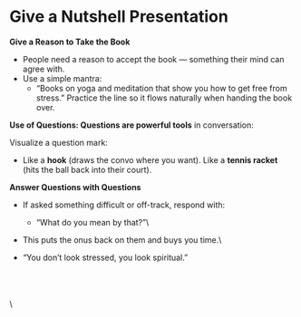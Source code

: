 # Give a Nutshell Presentation

**Give a Reason to Take the Book**

* People need a reason to accept the book — something their mind can agree with.
* Use a simple mantra:
  * “Books on yoga and meditation that show you how to get free from stress.” Practice the line so it flows naturally when handing the book over.

**Use of Questions: Questions are powerful tools** in conversation:

Visualize a question mark:

* Like a **hook** (draws the convo where you want). Like a **tennis racket** (hits the ball back into their court).

**Answer Questions with Questions**

* If asked something difficult or off-track, respond with:
  * “What do you mean by that?”\

* This puts the onus back on them and buys you time.\

* “You don’t look stressed, you look spiritual.”

\
\
\
\
